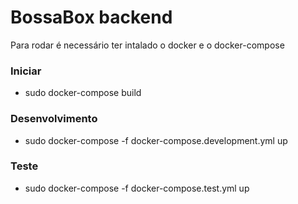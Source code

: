 # BossaBox backend
 
 Para rodar é necessário ter intalado o docker e o docker-compose

### Iniciar

  * sudo docker-compose build

### Desenvolvimento

  * sudo docker-compose -f docker-compose.development.yml up

### Teste

  * sudo docker-compose -f docker-compose.test.yml up
